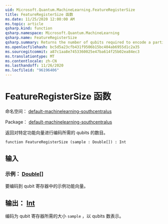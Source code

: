 ```yaml
---
uid: Microsoft.Quantum.MachineLearning.FeatureRegisterSize
title: FeatureRegisterSize 函数
ms.date: 11/25/2020 12:00:00 AM
ms.topic: article
qsharp.kind: function
qsharp.namespace: Microsoft.Quantum.MachineLearning
qsharp.name: FeatureRegisterSize
qsharp.summary: Returns the number of qubits required to encode a particular feature vector.
ms.openlocfilehash: bc5d5a23cfb431f9506b15bc404ab6955d1c2a35
ms.sourcegitcommit: a87c1aa8e7453360025e47ba614f25b02ea84ec3
ms.translationtype: MT
ms.contentlocale: zh-CN
ms.lasthandoff: 11/26/2020
ms.locfileid: "96196406"
---
```

# <a name="featureregistersize-function"></a>FeatureRegisterSize 函数

命名空间： [default-machinelearning-southcentralus](xref:Microsoft.Quantum.MachineLearning)

Package： [default-machinelearning-southcentralus](https://nuget.org/packages/Microsoft.Quantum.MachineLearning)


返回对特定功能向量进行编码所需的 qubits 的数目。

```qsharp
function FeatureRegisterSize (sample : Double[]) : Int
```


## <a name="input"></a>输入

### <a name="sample--double"></a>示例： [Double](xref:microsoft.quantum.lang-ref.double)[]

要编码到 qubit 寄存器中的示例功能向量。



## <a name="output--int"></a>输出： [Int](xref:microsoft.quantum.lang-ref.int)

编码为 qubit 寄存器所需的大小 `sample` ，以 qubits 数表示。